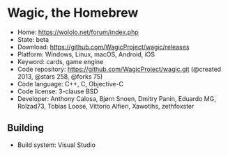 # Wagic, the Homebrew

- Home: https://wololo.net/forum/index.php
- State: beta
- Download: https://github.com/WagicProject/wagic/releases
- Platform: Windows, Linux, macOS, Android, iOS
- Keyword: cards, game engine
- Code repository: https://github.com/WagicProject/wagic.git (@created 2013, @stars 258, @forks 75)
- Code language: C++, C, Objective-C
- Code license: 3-clause BSD
- Developer: Anthony Calosa, Bjørn Snoen, Dmitry Panin, Eduardo MG, Rolzad73, Tobias Loose, Vittorio Alfieri, Xawotihs, zethfoxster

## Building

- Build system: Visual Studio
